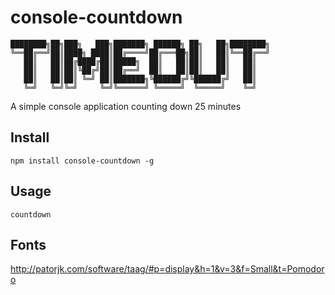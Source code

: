 # console-countdown

```
████████╗██╗███╗   ███╗███████╗ ██████╗ ██╗   ██╗████████╗
╚══██╔══╝██║████╗ ████║██╔════╝██╔═══██╗██║   ██║╚══██╔══╝
   ██║   ██║██╔████╔██║█████╗  ██║   ██║██║   ██║   ██║
   ██║   ██║██║╚██╔╝██║██╔══╝  ██║   ██║██║   ██║   ██║
   ██║   ██║██║ ╚═╝ ██║███████╗╚██████╔╝╚██████╔╝   ██║
   ╚═╝   ╚═╝╚═╝     ╚═╝╚══════╝ ╚═════╝  ╚═════╝    ╚═╝
```

A simple console application counting down 25 minutes


## Install

    npm install console-countdown -g

## Usage

    countdown

## Fonts

http://patorjk.com/software/taag/#p=display&h=1&v=3&f=Small&t=Pomodoro